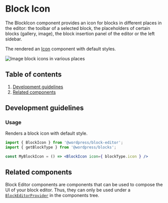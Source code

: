 # Block Icon

The BlockIcon component provides an icon for blocks in different places in the editor: the toolbar of a selected block, the placeholders of certain blocks (gallery, image), the block insertion panel of the editor or the left sidebar.

The rendered an [Icon](https://github.com/WordPress/gutenberg/tree/master/packages/components/src/icon) component with default styles.

![Image block icons in various places](https://make.wordpress.org/core/files/2020/08/image-block-icons-in-various-places.png)

## Table of contents

1. [Development guidelines](#development-guidelines)
2. [Related components](#related-components)


## Development guidelines

### Usage

Renders a block icon with default style.

```jsx
import { BlockIcon } from '@wordpress/block-editor';
import { getBlockType } from '@wordpress/blocks';

const MyBlockIcon = () => <BlockIcon icon={ blockType.icon } />
```


## Related components

Block Editor components are components that can be used to compose the UI of your block editor. Thus, they can only be used under a [`BlockEditorProvider`](https://github.com/WordPress/gutenberg/blob/master/packages/block-editor/src/components/provider/README.md) in the components tree. 

